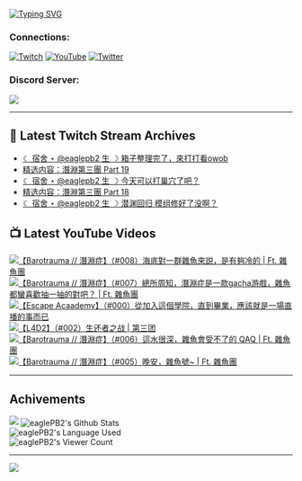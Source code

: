 <!--### Hello people, I'm EaglePB2 - The one who building something for fun 👋
Thank you for standby for this profile.   
The purpose of this profile is coming soon.   
You may come back later, as you wish if this readme.md is updated.   -->

<a href="https://git.io/typing-svg"><img src="https://readme-typing-svg.herokuapp.com?font=Fira+Code&duration=1000&pause=5000&vCenter=true&random=false&width=500&lines=%F0%9F%91%8B+Hello+Everyone%2C+I'm+EaglePB2.;%F0%9F%99%87+Thank+you+for+stopping+by+my+profile.+;%F0%9F%94%AD+%3D%3D%3D%3D+%F0%9F%94%AD;%F0%9F%91%8B+%E4%BD%A0%E5%A5%BD%EF%BC%8C%E6%AD%A1%E8%BF%8E%E4%BE%86%E5%88%B0%E6%88%91%E7%9A%84%E4%BB%A3%E7%A2%BC%E5%BA%AB%E3%80%82;%F0%9F%99%87+%E6%84%9F%E8%AC%9D%E5%89%8D%E4%BE%86%E5%8F%83%E8%A7%80%E5%B0%8F%E5%B1%8B+owo~" alt="Typing SVG" /></a>

### Connections:

[![Twitch](https://img.shields.io/badge/Twitch-9347FF?style=flat-square&logo=twitch&logoColor=white)](https://www.twitch.tv/eaglepb2)
[![YouTube](https://img.shields.io/badge/YouTube-%23FF0000.svg?style=flat-square&logo=YouTube&logoColor=white)](https://www.youtube.com/eaglepb2)
[![Twitter](https://img.shields.io/badge/Twitter-%231DA1F2.svg?style=flat-square&logo=Twitter&logoColor=white)](https://twitter.com/eaglepb2)

### Discord Server:

[![](https://invidget.switchblade.xyz/qKrub9b?theme=dark&language=ch)](https://discord.gg/qKrub9b)

---

## 👾 Latest Twitch Stream Archives
<!-- TWITCH:START -->
- [☾ 宿舍 ⋆ @eaglepb2 生 ☽ 箱子整理完了，來打打看owob](https://www.twitch.tv/videos/2245821137)
- [精选内容：潛淵第三團 Part 19](https://www.twitch.tv/videos/2245673165)
- [☾ 宿舍 ⋆ @eaglepb2 生 ☽ 今天可以打巢穴了吧？](https://www.twitch.tv/videos/2244886303)
- [精选内容：潛淵第三團 Part 18](https://www.twitch.tv/videos/2244130312)
- [☾ 宿舍 ⋆ @eaglepb2 生 ☽ 潜渊回归 模组修好了没啊？](https://www.twitch.tv/videos/2243979679)
<!-- TWITCH:END -->



## 📺 Latest YouTube Videos
<!-- YOUTUBE:START -->
<!-- YOUTUBE:END -->

<!-- BEGIN YOUTUBE-CARDS -->
<a href="https://www.youtube.com/watch?v=yaze1z-jwvw">
  <picture>
    <source media="(prefers-color-scheme: dark)" srcset="https://ytcards.demolab.com/?id=yaze1z-jwvw&title=%E3%80%90Barotrauma+%2F%2F+%E6%BD%9B%E6%B7%B5%E7%97%87%E3%80%91%EF%BC%88%23008%EF%BC%89%E6%B5%B7%E5%BA%95%E5%B0%8D%E4%B8%80%E7%BE%A4%E9%9B%9C%E9%AD%9A%E4%BE%86%E8%AA%AC%EF%BC%8C%E6%98%AF%E6%9C%89%E5%A4%A0%E5%86%B7%E7%9A%84+%7C+Ft.+%E9%9B%9C%E9%AD%9A%E5%9C%98&lang=zh&timestamp=1725942532&background_color=%230d1117&title_color=%23ffffff&stats_color=%23dedede&max_title_lines=1&width=250&border_radius=5&duration=11587">
    <img src="https://ytcards.demolab.com/?id=yaze1z-jwvw&title=%E3%80%90Barotrauma+%2F%2F+%E6%BD%9B%E6%B7%B5%E7%97%87%E3%80%91%EF%BC%88%23008%EF%BC%89%E6%B5%B7%E5%BA%95%E5%B0%8D%E4%B8%80%E7%BE%A4%E9%9B%9C%E9%AD%9A%E4%BE%86%E8%AA%AC%EF%BC%8C%E6%98%AF%E6%9C%89%E5%A4%A0%E5%86%B7%E7%9A%84+%7C+Ft.+%E9%9B%9C%E9%AD%9A%E5%9C%98&lang=zh&timestamp=1725942532&background_color=%23ffffff&title_color=%2324292f&stats_color=%2357606a&max_title_lines=1&width=250&border_radius=5&duration=11587" alt="【Barotrauma // 潛淵症】（#008）海底對一群雜魚來説，是有夠冷的 | Ft. 雜魚團" title="【Barotrauma // 潛淵症】（#008）海底對一群雜魚來説，是有夠冷的 | Ft. 雜魚團">
  </picture>
</a>
<a href="https://www.youtube.com/watch?v=Rc_h8nCCOlU">
  <picture>
    <source media="(prefers-color-scheme: dark)" srcset="https://ytcards.demolab.com/?id=Rc_h8nCCOlU&title=%E3%80%90Barotrauma+%2F%2F+%E6%BD%9B%E6%B7%B5%E7%97%87%E3%80%91%EF%BC%88%23007%EF%BC%89%E7%B8%BD%E6%89%80%E5%91%A8%E7%9F%A5%EF%BC%8C%E6%BD%9B%E6%B7%B5%E7%97%87%E6%98%AF%E4%B8%80%E6%AC%BEgacha%E6%B8%B8%E6%88%B2%EF%BC%8C%E9%9B%9C%E9%AD%9A%E9%83%BD%E8%A0%BB%E5%96%9C%E6%AD%A1%E6%8A%BD%E4%B8%80%E6%8A%BD%E7%9A%84%E5%B0%8D%E5%90%A7%EF%BC%9F+%7C+Ft.+%E9%9B%9C%E9%AD%9A%E5%9C%98&lang=zh&timestamp=1725850086&background_color=%230d1117&title_color=%23ffffff&stats_color=%23dedede&max_title_lines=1&width=250&border_radius=5&duration=12059">
    <img src="https://ytcards.demolab.com/?id=Rc_h8nCCOlU&title=%E3%80%90Barotrauma+%2F%2F+%E6%BD%9B%E6%B7%B5%E7%97%87%E3%80%91%EF%BC%88%23007%EF%BC%89%E7%B8%BD%E6%89%80%E5%91%A8%E7%9F%A5%EF%BC%8C%E6%BD%9B%E6%B7%B5%E7%97%87%E6%98%AF%E4%B8%80%E6%AC%BEgacha%E6%B8%B8%E6%88%B2%EF%BC%8C%E9%9B%9C%E9%AD%9A%E9%83%BD%E8%A0%BB%E5%96%9C%E6%AD%A1%E6%8A%BD%E4%B8%80%E6%8A%BD%E7%9A%84%E5%B0%8D%E5%90%A7%EF%BC%9F+%7C+Ft.+%E9%9B%9C%E9%AD%9A%E5%9C%98&lang=zh&timestamp=1725850086&background_color=%23ffffff&title_color=%2324292f&stats_color=%2357606a&max_title_lines=1&width=250&border_radius=5&duration=12059" alt="【Barotrauma // 潛淵症】（#007）總所周知，潛淵症是一款gacha游戲，雜魚都蠻喜歡抽一抽的對吧？ | Ft. 雜魚團" title="【Barotrauma // 潛淵症】（#007）總所周知，潛淵症是一款gacha游戲，雜魚都蠻喜歡抽一抽的對吧？ | Ft. 雜魚團">
  </picture>
</a>
<a href="https://www.youtube.com/watch?v=DgM9IQp16dE">
  <picture>
    <source media="(prefers-color-scheme: dark)" srcset="https://ytcards.demolab.com/?id=DgM9IQp16dE&title=%E3%80%90Escape+Acaademy%E3%80%91%EF%BC%88%23000%EF%BC%89%E5%BE%9E%E5%8A%A0%E5%85%A5%E9%80%99%E5%80%8B%E5%AD%B8%E9%99%A2%EF%BC%8C%E7%9B%B4%E5%88%B0%E7%95%A2%E6%A5%AD%EF%BC%8C%E6%87%89%E8%A9%B2%E5%B0%B1%E6%98%AF%E4%B8%80%E5%A0%B4%E7%9B%B4%E6%92%AD%E7%9A%84%E4%BA%8B%E8%80%8C%E5%B7%B2&lang=zh&timestamp=1725781896&background_color=%230d1117&title_color=%23ffffff&stats_color=%23dedede&max_title_lines=1&width=250&border_radius=5&duration=13372">
    <img src="https://ytcards.demolab.com/?id=DgM9IQp16dE&title=%E3%80%90Escape+Acaademy%E3%80%91%EF%BC%88%23000%EF%BC%89%E5%BE%9E%E5%8A%A0%E5%85%A5%E9%80%99%E5%80%8B%E5%AD%B8%E9%99%A2%EF%BC%8C%E7%9B%B4%E5%88%B0%E7%95%A2%E6%A5%AD%EF%BC%8C%E6%87%89%E8%A9%B2%E5%B0%B1%E6%98%AF%E4%B8%80%E5%A0%B4%E7%9B%B4%E6%92%AD%E7%9A%84%E4%BA%8B%E8%80%8C%E5%B7%B2&lang=zh&timestamp=1725781896&background_color=%23ffffff&title_color=%2324292f&stats_color=%2357606a&max_title_lines=1&width=250&border_radius=5&duration=13372" alt="【Escape Acaademy】（#000）從加入這個學院，直到畢業，應該就是一場直播的事而已" title="【Escape Acaademy】（#000）從加入這個學院，直到畢業，應該就是一場直播的事而已">
  </picture>
</a>
<a href="https://www.youtube.com/watch?v=omWXfe_L71Q">
  <picture>
    <source media="(prefers-color-scheme: dark)" srcset="https://ytcards.demolab.com/?id=omWXfe_L71Q&title=%E3%80%90L4D2%E3%80%91%EF%BC%88%23002%EF%BC%89%E7%94%9F%E8%BF%98%E8%80%85%E4%B9%8B%E6%88%98+%7C+%E7%AC%AC%E4%B8%89%E5%9B%A2&lang=zh&timestamp=1725681898&background_color=%230d1117&title_color=%23ffffff&stats_color=%23dedede&max_title_lines=1&width=250&border_radius=5&duration=11328">
    <img src="https://ytcards.demolab.com/?id=omWXfe_L71Q&title=%E3%80%90L4D2%E3%80%91%EF%BC%88%23002%EF%BC%89%E7%94%9F%E8%BF%98%E8%80%85%E4%B9%8B%E6%88%98+%7C+%E7%AC%AC%E4%B8%89%E5%9B%A2&lang=zh&timestamp=1725681898&background_color=%23ffffff&title_color=%2324292f&stats_color=%2357606a&max_title_lines=1&width=250&border_radius=5&duration=11328" alt="【L4D2】（#002）生还者之战 | 第三团" title="【L4D2】（#002）生还者之战 | 第三团">
  </picture>
</a>
<a href="https://www.youtube.com/watch?v=uXE205Euv3g">
  <picture>
    <source media="(prefers-color-scheme: dark)" srcset="https://ytcards.demolab.com/?id=uXE205Euv3g&title=%E3%80%90Barotrauma+%2F%2F+%E6%BD%9B%E6%B7%B5%E7%97%87%E3%80%91%EF%BC%88%23006%EF%BC%89%E9%80%99%E6%B0%B4%E5%BE%88%E6%B7%B1%EF%BC%8C%E9%9B%9C%E9%AD%9A%E6%9C%83%E5%8F%97%E4%B8%8D%E4%BA%86%E7%9A%84+QAQ+%7C+Ft.+%E9%9B%9C%E9%AD%9A%E5%9C%98&lang=zh&timestamp=1725600340&background_color=%230d1117&title_color=%23ffffff&stats_color=%23dedede&max_title_lines=1&width=250&border_radius=5&duration=12466">
    <img src="https://ytcards.demolab.com/?id=uXE205Euv3g&title=%E3%80%90Barotrauma+%2F%2F+%E6%BD%9B%E6%B7%B5%E7%97%87%E3%80%91%EF%BC%88%23006%EF%BC%89%E9%80%99%E6%B0%B4%E5%BE%88%E6%B7%B1%EF%BC%8C%E9%9B%9C%E9%AD%9A%E6%9C%83%E5%8F%97%E4%B8%8D%E4%BA%86%E7%9A%84+QAQ+%7C+Ft.+%E9%9B%9C%E9%AD%9A%E5%9C%98&lang=zh&timestamp=1725600340&background_color=%23ffffff&title_color=%2324292f&stats_color=%2357606a&max_title_lines=1&width=250&border_radius=5&duration=12466" alt="【Barotrauma // 潛淵症】（#006）這水很深，雜魚會受不了的 QAQ | Ft. 雜魚團" title="【Barotrauma // 潛淵症】（#006）這水很深，雜魚會受不了的 QAQ | Ft. 雜魚團">
  </picture>
</a>
<a href="https://www.youtube.com/watch?v=aLNcYqMg8I4">
  <picture>
    <source media="(prefers-color-scheme: dark)" srcset="https://ytcards.demolab.com/?id=aLNcYqMg8I4&title=%E3%80%90Barotrauma+%2F%2F+%E6%BD%9B%E6%B7%B5%E7%97%87%E3%80%91%EF%BC%88%23005%EF%BC%89%E6%99%9A%E5%AE%89%EF%BC%8C%E9%9B%9C%E9%AD%9A%E8%99%9F~+%7C+Ft.+%E9%9B%9C%E9%AD%9A%E5%9C%98&lang=zh&timestamp=1725519373&background_color=%230d1117&title_color=%23ffffff&stats_color=%23dedede&max_title_lines=1&width=250&border_radius=5&duration=11310">
    <img src="https://ytcards.demolab.com/?id=aLNcYqMg8I4&title=%E3%80%90Barotrauma+%2F%2F+%E6%BD%9B%E6%B7%B5%E7%97%87%E3%80%91%EF%BC%88%23005%EF%BC%89%E6%99%9A%E5%AE%89%EF%BC%8C%E9%9B%9C%E9%AD%9A%E8%99%9F~+%7C+Ft.+%E9%9B%9C%E9%AD%9A%E5%9C%98&lang=zh&timestamp=1725519373&background_color=%23ffffff&title_color=%2324292f&stats_color=%2357606a&max_title_lines=1&width=250&border_radius=5&duration=11310" alt="【Barotrauma // 潛淵症】（#005）晚安，雜魚號~ | Ft. 雜魚團" title="【Barotrauma // 潛淵症】（#005）晚安，雜魚號~ | Ft. 雜魚團">
  </picture>
</a>
<!-- END YOUTUBE-CARDS -->

---

## Achivements
[![](https://github-profile-trophy.vercel.app/?username=eaglepb2&theme=monokai&no-bg=true&&title=Repositories,Issues,Commit,MultiLanguage)](https://github.com/anuraghazra/github-readme-stats)
<img align="center" alt="eaglePB2's Github Stats" src="https://github-readme-stats.vercel.app/api?username=eaglePB2&show_icons=true&hide_border=true&theme=merko" />
<br>
<img align="center" alt="eaglePB2's Language Used" src="https://github-readme-stats.vercel.app/api/top-langs/?username=eaglePB2&show_icons=true&hide_border=true&theme=merko&layout=compact&langs_count=8" />
<br>
<img align="center" alt="eaglePB2's Viewer Count" src="https://visitcount.itsvg.in/api?id=eaglepb2&label=Profile%20Views&color=3&icon=5&pretty=true" />

<hr>

<!-- RANDOMQUOTE:START -->
![](https://quotes-github-readme.vercel.app/api?type=horizontal&theme=merko)
<!-- RANDOMQUOTE:END -->


<!--
       _____   _   _   _____       _____   _   _   ____   
      |_   _| | | | | |  ___|     |  ___| | \ | | |  _  \  
        | |   | |_| | | |___      | |___  |  \| | | | | | 
        | |   |  _  | |  ___|     |  ___| |     | | | | | 
        | |   | | | | | |___      | |___  | |\  | | |_| | 
        |_|   |_| |_| |_____|     |_____| |_| \_| |____ / 
      
-->
